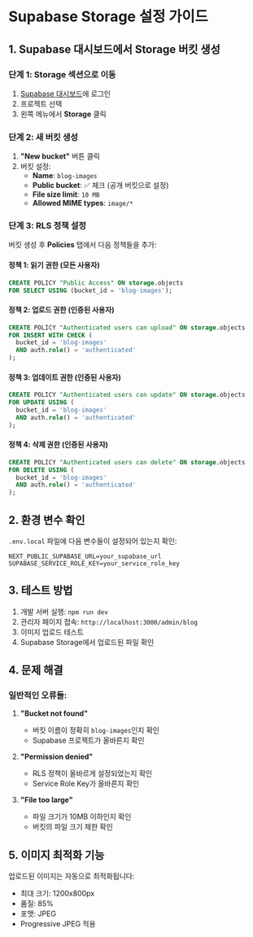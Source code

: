 # Supabase Storage 설정 가이드

## 1. Supabase 대시보드에서 Storage 버킷 생성

### 단계 1: Storage 섹션으로 이동
1. [Supabase 대시보드](https://supabase.com/dashboard)에 로그인
2. 프로젝트 선택
3. 왼쪽 메뉴에서 **Storage** 클릭

### 단계 2: 새 버킷 생성
1. **"New bucket"** 버튼 클릭
2. 버킷 설정:
   - **Name**: `blog-images`
   - **Public bucket**: ✅ 체크 (공개 버킷으로 설정)
   - **File size limit**: `10 MB`
   - **Allowed MIME types**: `image/*`

### 단계 3: RLS 정책 설정
버킷 생성 후 **Policies** 탭에서 다음 정책들을 추가:

#### 정책 1: 읽기 권한 (모든 사용자)
```sql
CREATE POLICY "Public Access" ON storage.objects
FOR SELECT USING (bucket_id = 'blog-images');
```

#### 정책 2: 업로드 권한 (인증된 사용자)
```sql
CREATE POLICY "Authenticated users can upload" ON storage.objects
FOR INSERT WITH CHECK (
  bucket_id = 'blog-images' 
  AND auth.role() = 'authenticated'
);
```

#### 정책 3: 업데이트 권한 (인증된 사용자)
```sql
CREATE POLICY "Authenticated users can update" ON storage.objects
FOR UPDATE USING (
  bucket_id = 'blog-images' 
  AND auth.role() = 'authenticated'
);
```

#### 정책 4: 삭제 권한 (인증된 사용자)
```sql
CREATE POLICY "Authenticated users can delete" ON storage.objects
FOR DELETE USING (
  bucket_id = 'blog-images' 
  AND auth.role() = 'authenticated'
);
```

## 2. 환경 변수 확인

`.env.local` 파일에 다음 변수들이 설정되어 있는지 확인:

```env
NEXT_PUBLIC_SUPABASE_URL=your_supabase_url
SUPABASE_SERVICE_ROLE_KEY=your_service_role_key
```

## 3. 테스트 방법

1. 개발 서버 실행: `npm run dev`
2. 관리자 페이지 접속: `http://localhost:3000/admin/blog`
3. 이미지 업로드 테스트
4. Supabase Storage에서 업로드된 파일 확인

## 4. 문제 해결

### 일반적인 오류들:

1. **"Bucket not found"**
   - 버킷 이름이 정확히 `blog-images`인지 확인
   - Supabase 프로젝트가 올바른지 확인

2. **"Permission denied"**
   - RLS 정책이 올바르게 설정되었는지 확인
   - Service Role Key가 올바른지 확인

3. **"File too large"**
   - 파일 크기가 10MB 이하인지 확인
   - 버킷의 파일 크기 제한 확인

## 5. 이미지 최적화 기능

업로드된 이미지는 자동으로 최적화됩니다:
- 최대 크기: 1200x800px
- 품질: 85%
- 포맷: JPEG
- Progressive JPEG 적용
